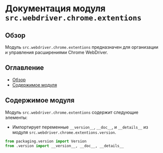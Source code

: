 # Документация модуля `src.webdriver.chrome.extentions`

## Обзор

Модуль `src.webdriver.chrome.extentions` предназначен для организации и управления расширениями Chrome WebDriver.

## Оглавление

-   [Обзор](#обзор)
-   [Содержимое модуля](#содержимое-модуля)

## Содержимое модуля

Модуль `src.webdriver.chrome.extentions` содержит следующие элементы:

-   Импортирует переменные `__version__`, `__doc__`, и `__details__` из модуля `src.webdriver.chrome.extentions.version`.

```python
from packaging.version import Version
from .version import __version__, __doc__, __details__
